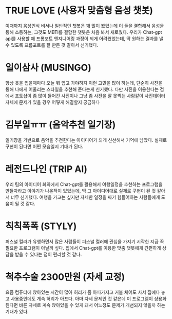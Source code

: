 # TRUE LOVE (사용자 맞춤형 음성 챗봇)
이때까지 음성인식 비서나 일반적인 챗봇은 꽤 많이 봤었는데 이 둘을 결합해서 음성을 통해 소통하는, 그것도 MBTI를 결합한 챗봇은 처음 봐서 새로웠다. 우리가 Chat-gpt api를 사용할 때 프롬포트 엔지니어링 과정이 되게 어려웠었는데, 딱 원하는 결과를 낼 수 있도록 프롬포트를 잘 만든 것 같아서 신기했다.

# 일이삼사 (MUSINGO)
항상 옷을 입을때마다 오늘 뭐 입고 가야하지 이런 고민을 많이 하는데, 단순히 사진을 통해 나에게 어울리는 스타일을 추천해 준다는게 신기했다. 다만 사진을 이용한다는 점에서 포토샵이 좀 많이 들어간 사진이나 그냥 좀 사진을 잘 못찍는 사람같이 사진데이터 자체에  문제가 있을 경우 어떻게 해결할지 궁금하다

# 김부일ㅠㅠ (음악추천 일기장)
일기장을 기반으로 음악을 추천한다는 아이디어가 되게 신선해서 기억에 남았다. 실제로 구현이 된다면 어떤 모습일지 기대가 된다.

# 레전드나인 (TRIP AI)
우리 팀의 아이디어 회의에서 Chat-gpt를 활용해서 여행일정을 추천하는 프로그램을 만들자라고 이야기가 나온적이 있었는데, 딱 그 아이디어대로 실제로 구현이 된 것 같아서 너무 신기했다. 여행을 가고는 싶지만 자세한 일정을 짜기 힘들어하는 사람들에게 도움이 될 것 같다.

# 칙칙폭폭 (STYLY)
퍼스널 컬러가 유행하면서 많은 사람들이 퍼스널 컬러에 관심을 가지기 시작한 지금 꼭 필요한 프로그램이 아닐까 싶다. 집에서 Chat-gpt를 이용한 맞춤 챗봇에게 간편하게 상담을 받을 수 있다는 점이 편리할 것 같다.
 
# 척추수술 2300만원 (자세 교정)
요즘 컴퓨터에 앉아있는 시간이 많아 허리가 좀 아파가지고 커블 체어도 사서 집에다 놓고 사용중인데도 계속 허리가 아프다. 아마 자세 문제인 것 같은데 이 프로그램이 상용화된다면 바른 자세로 계속 앉아있을 수 있게 돼서 어느정도 문제가 개선되지 않을까 하는 기대가 있다.

